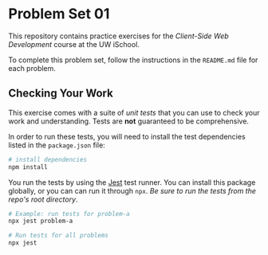 # Problem Set 01

This repository contains practice exercises for the _Client-Side Web Development_ course at the UW iSchool.

To complete this problem set, follow the instructions in the `README.md` file for each problem.

## Checking Your Work
This exercise comes with a suite of _unit tests_ that you can use to check your work and understanding. Tests are **not** guaranteed to be comprehensive.

In order to run these tests, you will need to install the test dependencies listed in the `package.json` file:

```bash
# install dependencies
npm install
```

You run the tests by using the [Jest](https://facebook.github.io/jest/) test runner. You can install this package globally, or you can can run it through `npx`. _Be sure to run the tests from the repo's root directory_.

```bash
# Example: run tests for problem-a
npx jest problem-a

# Run tests for all problems
npx jest
```
